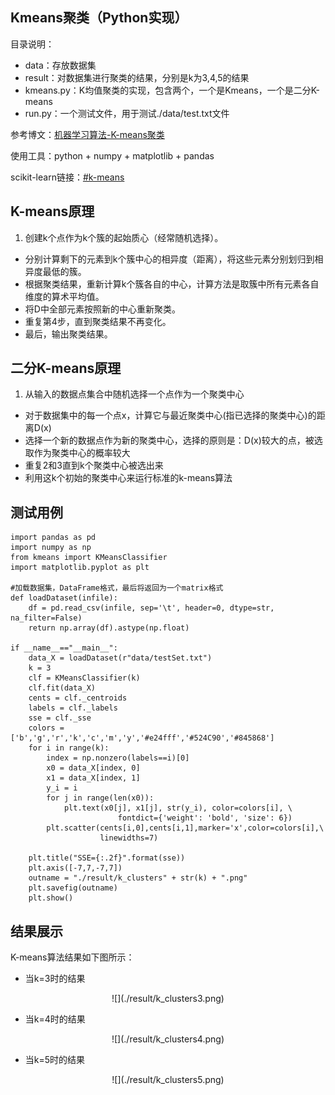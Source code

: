 
## Kmeans聚类（Python实现）

目录说明：

- data：存放数据集
- result：对数据集进行聚类的结果，分别是k为3,4,5的结果
- kmeans.py：K均值聚类的实现，包含两个，一个是Kmeans，一个是二分K-means
- run.py：一个测试文件，用于测试./data/test.txt文件


参考博文：[机器学习算法-K-means聚类](http://www.csuldw.com/2015/06/03/2015-06-03-K-means/)

使用工具：python + numpy + matplotlib + pandas

scikit-learn链接：[#k-means](http://scikit-learn.org/stable/modules/clustering.html#k-means)


## K-means原理
1. 创建k个点作为k个簇的起始质心（经常随机选择）。
- 分别计算剩下的元素到k个簇中心的相异度（距离），将这些元素分别划归到相异度最低的簇。
- 根据聚类结果，重新计算k个簇各自的中心，计算方法是取簇中所有元素各自维度的算术平均值。
- 将D中全部元素按照新的中心重新聚类。
- 重复第4步，直到聚类结果不再变化。
- 最后，输出聚类结果。

## 二分K-means原理
1.  从输入的数据点集合中随机选择一个点作为一个聚类中心
- 对于数据集中的每一个点x，计算它与最近聚类中心(指已选择的聚类中心)的距离D(x)
- 选择一个新的数据点作为新的聚类中心，选择的原则是：D(x)较大的点，被选取作为聚类中心的概率较大
- 重复2和3直到k个聚类中心被选出来
- 利用这k个初始的聚类中心来运行标准的k-means算法


## 测试用例

```
import pandas as pd
import numpy as np
from kmeans import KMeansClassifier
import matplotlib.pyplot as plt

#加载数据集，DataFrame格式，最后将返回为一个matrix格式
def loadDataset(infile):
    df = pd.read_csv(infile, sep='\t', header=0, dtype=str, na_filter=False)
    return np.array(df).astype(np.float)

if __name__=="__main__":
    data_X = loadDataset(r"data/testSet.txt")
    k = 3
    clf = KMeansClassifier(k)
    clf.fit(data_X)
    cents = clf._centroids
    labels = clf._labels
    sse = clf._sse
    colors = ['b','g','r','k','c','m','y','#e24fff','#524C90','#845868']
    for i in range(k):
        index = np.nonzero(labels==i)[0]
        x0 = data_X[index, 0]
        x1 = data_X[index, 1]
        y_i = i
        for j in range(len(x0)):
            plt.text(x0[j], x1[j], str(y_i), color=colors[i], \
                        fontdict={'weight': 'bold', 'size': 6})
        plt.scatter(cents[i,0],cents[i,1],marker='x',color=colors[i],\
                    linewidths=7)
    
    plt.title("SSE={:.2f}".format(sse))
    plt.axis([-7,7,-7,7])
    outname = "./result/k_clusters" + str(k) + ".png"
    plt.savefig(outname)
    plt.show()
```

## 结果展示

K-means算法结果如下图所示：

- 当k=3时的结果

<center>
![](./result/k_clusters3.png)
</center>

- 当k=4时的结果

<center>
![](./result/k_clusters4.png)
</center>

- 当k=5时的结果

<center>
![](./result/k_clusters5.png)
</center>
